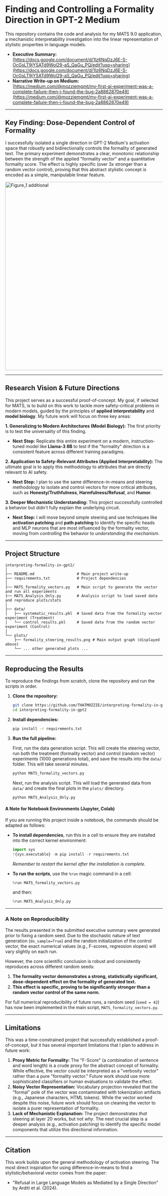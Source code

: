 # **Finding and Controlling a Formality Direction in GPT-2 Medium**

This repository contains the code and analysis for my MATS 9.0 application, a mechanistic interpretability investigation into the linear representation of stylistic properties in language models.

*   **Executive Summary:** [https://docs.google.com/document/d/1lz6NqDzJ6E-S-OcGsLT9jYSATd9Wol29-aS_QaGu_PQ/edit?usp=sharing](https://docs.google.com/document/d/1lz6NqDzJ6E-S-OcGsLT9jYSATd9Wol29-aS_QaGu_PQ/edit?usp=sharing)
*   **Narrative Write-up on Medium:** [https://medium.com/@mozziemgmt/my-first-ai-experiment-was-a-complete-failure-then-i-found-the-bug-2a8862870e49](https://medium.com/@mozziemgmt/my-first-ai-experiment-was-a-complete-failure-then-i-found-the-bug-2a8862870e49)

---

## Key Finding: Dose-Dependent Control of Formality

I successfully isolated a single direction in GPT-2 Medium's activation space that robustly and bidirectionally controls the formality of generated text. The primary experiment demonstrates a clear, monotonic relationship between the strength of the applied "formality vector" and a quantitative formality score. The effect is highly specific (over 3x stronger than a random vector control), proving that this abstract stylistic concept is encoded as a simple, manipulable linear feature.

<img width="1000" height="600" alt="Figure_1 additional" src="https://github.com/user-attachments/assets/20a7c0e7-15b7-42dd-82cb-d1b71be691e6" />

---

## Research Vision & Future Directions

This project serves as a successful proof-of-concept. My goal, if selected for MATS, is to build on this work to tackle more safety-critical problems in modern models, guided by the principles of **applied interpretability** and **model biology**. My future work will focus on three key areas:

**1. Generalizing to Modern Architectures (Model Biology):**
The first priority is to test the universality of this finding.
*   **Next Step:** Replicate this entire experiment on a modern, instruction-tuned model like **Llama-3 8B** to test if the "formality" direction is a consistent feature across different training paradigms.

**2. Application to Safety-Relevant Attributes (Applied Interpretability):**
The ultimate goal is to apply this methodology to attributes that are directly relevant to AI safety.
*   **Next Step:** I plan to use the same difference-in-means and steering methodology to isolate and control vectors for more critical attributes, such as **Honesty/Truthfulness**, **Harmfulness/Refusal**, and **Humor**.

**3. Deeper Mechanistic Understanding:**
This project successfully controlled a behavior but didn't fully explain the underlying circuit.
*   **Next Step:** I will move beyond simple steering and use techniques like **activation patching** and **path patching** to identify the specific heads and MLP neurons that are most influenced by the formality vector, moving from *controlling* the behavior to *understanding the mechanism*.

---

## Project Structure
```
interpreting-formality-in-gpt2/
│
├── README.md                   # Main project write-up
├── requirements.txt            # Project dependencies
│
├── MATS_formality_vectors.py   # Main script to generate the vector and run all experiments
├── MATS_Analysis_Only.py       # Analysis script to load saved data and reproduce plots/stats
│
├── data/
│   ├── systematic_results.pkl  # Saved data from the formality vector experiment (Treatment)
│   └── control_results.pkl     # Saved data from the random vector experiment (Control)
│
└── plots/
    ├── formality_steering_results.png # Main output graph (displayed above)
    └── ... other generated plots ...
```

---

## Reproducing the Results

To reproduce the findings from scratch, clone the repository and run the scripts in order.

1.  **Clone the repository:**
    ```bash
    git clone https://github.com/THATMOZZIE/interpreting-formality-in-gpt2.git
    cd interpreting-formality-in-gpt2
    ```

2.  **Install dependencies:**
    ```bash
    pip install -r requirements.txt
    ```

3.  **Run the full pipeline:**

    First, run the data generation script. This will create the steering vector, run both the treatment (formality vector) and control (random vector) experiments (1000 generations total), and save the results into the `data/` folder. This will take several minutes.
    ```bash
    python MATS_formality_vectors.py
    ```
    Next, run the analysis script. This will load the generated data from `data/` and create the final plots in the `plots/` directory.
    ```bash
    python MATS_Analysis_Only.py
    ```
    
#### A Note for Notebook Environments (Jupyter, Colab)

If you are running this project inside a notebook, the commands should be adapted as follows:

*   **To install dependencies**, run this in a cell to ensure they are installed into the correct kernel environment:
    ```python
    import sys
    !{sys.executable} -m pip install -r requirements.txt
    ```
    *Remember to restart the kernel after the installation is complete.*

*   **To run the scripts**, use the `%run` magic command in a cell:
    ```python
    %run MATS_formality_vectors.py
    ```
    and then:
    ```python
    %run MATS_Analysis_Only.py
    ```

---

### A Note on Reproducibility

The results presented in the submitted executive summary were generated prior to fixing a random seed. Due to the stochastic nature of text generation (`do_sample=True`) and the random initialization of the control vector, the exact numerical values (e.g., F-scores, regression slopes) will vary slightly on each run.

However, the core scientific conclusion is robust and consistently reproduces across different random seeds:

1.  **The formality vector demonstrates a strong, statistically significant, dose-dependent effect on the formality of generated text.**
2.  **This effect is specific, proving to be significantly stronger than a random vector control of the same norm.**

For full numerical reproducibility of future runs, a random seed (`seed = 42`) has now been implemented in the main script, `MATS_formality_vectors.py`.


---

## Limitations

This was a time-constrained project that successfully established a proof-of-concept, but it has several important limitations that I plan to address in future work:

1.  **Proxy Metric for Formality:** The "F-Score" (a combination of sentence and word length) is a crude proxy for the abstract concept of formality. While effective, the vector could be interpreted as a "verbosity vector" rather than a pure "formality vector." Future work should use more sophisticated classifiers or human evaluations to validate the effect.
2.  **Noisy Vector Representation:** Vocabulary projection revealed that the "formal" pole of the vector was contaminated with tokenization artifacts (e.g., Japanese characters, HTML tokens). While the vector worked despite this noise, future work should focus on cleaning the vector to isolate a purer representation of formality.
3.  **Lack of Mechanistic Explanation:** The project demonstrates *that* steering at layer 20 works, but not *why*. The next crucial step is a deeper analysis (e.g., activation patching) to identify the specific model components that utilize this directional information.

---

## Citation

This work builds upon the general methodology of activation steering. The most direct inspiration for using difference-in-means to find a stylistic/behavioral vector comes from the paper:

*   "Refusal in Large Language Models as Mediated by a Single Direction" by Arditi et al. (2024).
